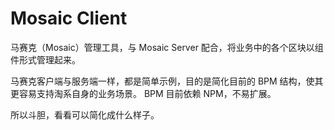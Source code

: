 # Mosaic Client

马赛克（Mosaic）管理工具，与 Mosaic Server 配合，将业务中的各个区块以组件形式管理起来。

马赛克客户端与服务端一样，都是简单示例，目的是简化目前的 BPM 结构，使其更容易支持淘系自身的业务场景。
BPM 目前依赖 NPM，不易扩展。

所以斗胆，看看可以简化成什么样子。